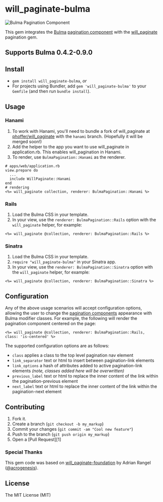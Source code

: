 # will_paginate-bulma

![Bulma Pagination Component](https://raw.github.com/phoffer/will_paginate-bulma/master/pagination.png)

This gem integrates the [Bulma](http://bulma.io) [pagination component](http://bulma.io/documentation/components/pagination/) with the [will_paginate](https://github.com/mislav/will_paginate) pagination gem.

## Supports Bulma 0.4.2-0.9.0

## Install

  * `gem install will_paginate-bulma`, *or*
  * For projects using Bundler, add `gem 'will_paginate-bulma'` to your `Gemfile` (and then run `bundle install`).

## Usage

### Hanami

  1. To work with Hanami, you'll need to bundle a fork of will_paginate at [phoffer/will_paginate](https://github.com/phoffer/will_paginate) with the `hanami` branch. (Hopefully it will be merged soon!)
  2. Add the helper to the app you want to use will_paginate in application.rb. This enables will_pagination in Hanami.
  3. To render, use `BulmaPagination::Hanami` as the renderer.

```
# apps/web/application.rb
view.prepare do
  ...
  include WillPaginate::Hanami
end
# rendering
<%= will_paginate collection, renderer: BulmaPagination::Hanami %>
```

### Rails

  1. Load the Bulma CSS in your template.
  2. In your view, use the `renderer: BulmaPagination::Rails` option with the `will_paginate` helper, for example:

```
<%= will_paginate @collection, renderer: BulmaPagination::Rails %>
```

### Sinatra

  1. Load the Bulma CSS in your template.
  2. `require "will_paginate-bulma"` in your Sinatra app.
  3. In your view, use the `renderer: BulmaPagination::Sinatra` option with the `will_paginate` helper, for example:

```
<%= will_paginate @collection, renderer: BulmaPagination::Sinatra %>
```

## Configuration
Any of the above usage scenarios will accept configuration options, allowing the user to change the [pagination components](https://bulma.io/documentation/components/pagination/) appearance with Bulma modifier classes. For example, the following will render the pagination component centered on the page:

```
<%= will_paginate @collection, renderer: BulmaPagination::Rails, class: 'is-centered' %>
```

The supported configuration options are as follows:
* `class` applies a class to the top level pagination nav element
* `link_separator` text or html to insert between pagination-link elements
* `link_options` a hash of attributes added to active pagination-link elements _(note, classes added here will be overwritten)_
* `previous_label` text or html to replace the inner content of the link within the pagination-previous element
* `next_label` text or html to replace the inner content of the link within the pagination-next element


Contributing
------------

1. Fork it.
2. Create a branch (`git checkout -b my_markup`)
3. Commit your changes (`git commit -am "Cool new feature"`)
4. Push to the branch (`git push origin my_markup`)
5. Open a [Pull Request][1]

### Special Thanks

This gem code was based on [will_paginate-foundation](https://github.com/acrogenesis/will_paginate-foundation) by Adrian Rangel ([@acrogenesis](https://github.com/acrogenesis)).

License
------------
The MIT License (MIT)
